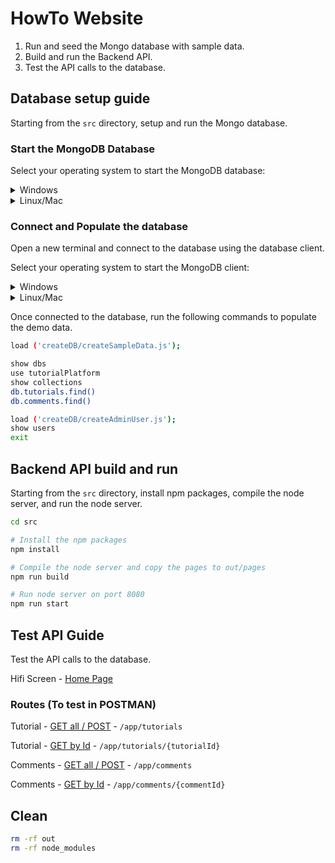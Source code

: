 # HowTo Website

1. Run and seed the Mongo database with sample data.
1. Build and run the Backend API.
1. Test the API calls to the database.

## Database setup guide

Starting from the `src` directory, setup and run the Mongo database.

### Start the MongoDB Database

Select your operating system to start the MongoDB database:

<details>
<summary>Windows</summary>

```powershell
cd src
# Run MongoDB database on Windows
. ./startDbServer.cmd
```

</details>

<details>
<summary>Linux/Mac</summary>

```bash
cd src
# Make the script executable and run MongoDB database on Linux/Mac
chmod +x start.DbServer.sh
./start.DbServer.sh
```

</details>

### Connect and Populate the database

Open a new terminal and connect to the database using the database client.

Select your operating system to start the MongoDB client:

<details>
<summary>Windows</summary>

```powershell
cd src
# Run database client on Windows
. ./startDbClient.admin.cmd
```

</details>

<details>
<summary>Linux/Mac</summary>

```bash
cd src
# Run database client on Linux/Mac
mongo --port 3000 --authenticationDatabase admin
```

</details>

Once connected to the database, run the following commands to populate the demo data.

```bash
load ('createDB/createSampleData.js');

show dbs
use tutorialPlatform
show collections
db.tutorials.find()
db.comments.find()

load ('createDB/createAdminUser.js');
show users
exit
```

## Backend API build and run

Starting from the `src` directory, install npm packages, compile the node server, and run the node server.

```bash
cd src

# Install the npm packages
npm install

# Compile the node server and copy the pages to out/pages
npm run build

# Run node server on port 8080
npm run start
```

## Test API Guide

Test the API calls to the database.

Hifi Screen - [Home Page](http://localhost:8080/)

### Routes (To test in POSTMAN)

Tutorial - [GET all / POST](http://localhost:8080/app/tutorials) - `/app/tutorials`

Tutorial - [GET by Id](http://localhost:8080/app/tutorials/{tutorialId}) - `/app/tutorials/{tutorialId}`

Comments - [GET all / POST](http://localhost:8080/app/comments) - `/app/comments`

Comments - [GET by Id](http://localhost:8080/app/comments/{commentId}) - `/app/comments/{commentId}`

## Clean

```bash
rm -rf out
rm -rf node_modules
```
